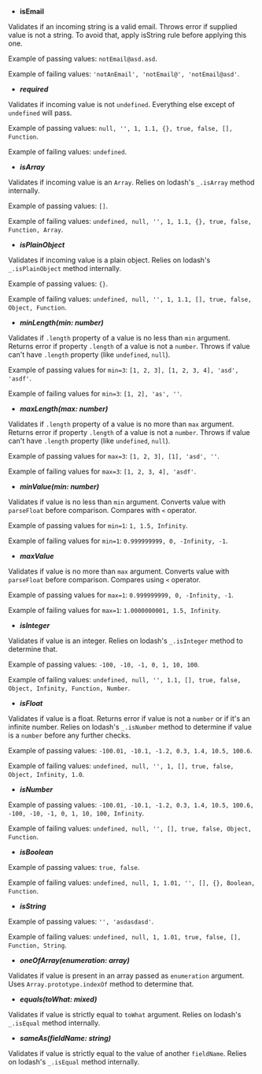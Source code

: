 - **isEmail**

Validates if an incoming string is a valid email.
Throws error if supplied value is not a string.
To avoid that, apply isString rule before applying this one.

Example of passing values: `notEmail@asd.asd`.

Example of failing values: `'notAnEmail', 'notEmail@', 'notEmail@asd'`.


- ***required***

Validates if incoming value is not `undefined`. Everything else except of `undefined` will pass.

Example of passing values: `null, '', 1, 1.1, {}, true, false, [], Function`.

Example of failing values: `undefined`.

- ***isArray***

Validates if incoming value is an `Array`. Relies on lodash's `_.isArray` method internally.

Example of passing values: `[]`.

Example of failing values: `undefined, null, '', 1, 1.1, {}, true, false, Function, Array`.

- ***isPlainObject***

Validates if incoming value is a plain object. Relies on lodash's `_.isPlainObject` method internally. 

Example of passing values: `{}`.

Example of failing values: `undefined, null, '', 1, 1.1, [], true, false, Object, Function`.

- ***minLength(min: number)***

Validates if `.length` property of a value is no less than `min` argument. 
Returns error if property `.length` of a value is not a `number`.
Throws if value can't have `.length` property (like `undefined`, `null`).

Example of passing values for `min=3`: `[1, 2, 3], [1, 2, 3, 4], 'asd', 'asdf'`.

Example of failing values for `min=3`: `[1, 2], 'as', ''`.

- ***maxLength(max: number)***

Validates if `.length` property of a value is no more than `max` argument. 
Returns error if property `.length` of a value is not a `number`.
Throws if value can't have `.length` property (like `undefined`, `null`).

Example of passing values for `max=3`: `[1, 2, 3], [1], 'asd', ''`.

Example of failing values for `max=3`: `[1, 2, 3, 4], 'asdf'`.

- ***minValue(min: number)***

Validates if value is no less than `min` argument. 
Converts value with `parseFloat` before comparison.
Compares with `<` operator.

Example of passing values for `min=1`: `1, 1.5, Infinity`.

Example of failing values for `min=1`: `0.999999999, 0, -Infinity, -1`.

- ***maxValue***

Validates if value is no more than `max` argument. 
Converts value with `parseFloat` before comparison.
Compares using `<` operator.

Example of passing values for `max=1`: `0.999999999, 0, -Infinity, -1`.

Example of failing values for `max=1`: `1.0000000001, 1.5, Infinity`.

- ***isInteger***

Validates if value is an integer.
Relies on lodash's `_.isInteger` method to determine that.

Example of passing values: `-100, -10, -1, 0, 1, 10, 100`.

Example of failing values: `undefined, null, '', 1.1, [], true, false, Object, Infinity, Function, Number`.


- ***isFloat***

Validates if value is a float.
Returns error if value is not a `number` or if it's an infinite number.
Relies on lodash's `_.isNumber` method to determine if value is a `number` before any further checks.

Example of passing values: `-100.01, -10.1, -1.2, 0.3, 1.4, 10.5, 100.6`.

Example of failing values: `undefined, null, '', 1, [], true, false, Object, Infinity, 1.0`.


- ***isNumber***

Example of passing values: `-100.01, -10.1, -1.2, 0.3, 1.4, 10.5, 100.6, -100, -10, -1, 0, 1, 10, 100, Infinity`.

Example of failing values: `undefined, null, '', [], true, false, Object, Function`.


- ***isBoolean***

Example of passing values: `true, false`.

Example of failing values: `undefined, null, 1, 1.01, '', [], {}, Boolean, Function`.


- ***isString***

Example of passing values: `'', 'asdasdasd'`.

Example of failing values: `undefined, null, 1, 1.01, true, false, [], Function, String`.


- ***oneOfArray(enumeration: array)***

Validates if value is present in an array passed as `enumeration` argument.
Uses `Array.prototype.indexOf` method to determine that.


- ***equals(toWhat: mixed)***

Validates if value is strictly equal to `toWhat` argument.
Relies on lodash's `_.isEqual` method internally.

- ***sameAs(fieldName: string)***

Validates if value is strictly equal to the value of another `fieldName`.
Relies on lodash's `_.isEqual` method internally.
